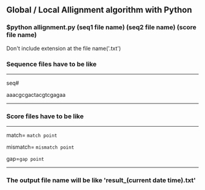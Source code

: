 ## Global / Local Allignment algorithm with Python


### $python allignment.py (seq1 file name) (seq2 file name) (score file name)

Don't include extension at the file name('.txt')


### Sequence files have to be like


---------------------

 seq#
 
 aaacgcgactacgtcgagaa

---------------------



### Score files have to be like


---------------------

 match= `match point`
 
 mismatch= `mismatch point`
 
 gap=`gap point`

---------------------



### The output file name will be like 'result_(current date time).txt'
